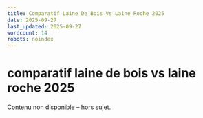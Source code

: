 ```yaml
---
title: Comparatif Laine De Bois Vs Laine Roche 2025
date: 2025-09-27
last_updated: 2025-09-27
wordcount: 14
robots: noindex
---
```


# comparatif laine de bois vs laine roche 2025

Contenu non disponible – hors sujet.